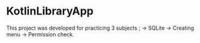 # KotlinLibraryApp

This project was developed for practicing 3 subjects ; -> SQLite -> Creating menu -> Permission check.
